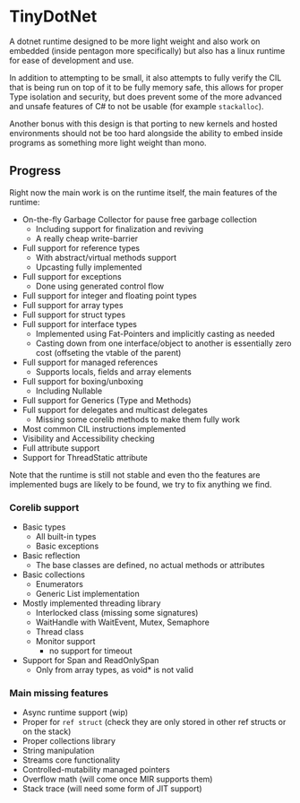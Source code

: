 # TinyDotNet

A dotnet runtime designed to be more light weight and also work on embedded (inside pentagon more specifically) 
but also has a linux runtime for ease of development and use.

In addition to attempting to be small, it also attempts to fully verify the CIL that is being run on top of it 
to be fully memory safe, this allows for proper Type isolation and security, but does prevent some of the more 
advanced and unsafe features of C# to not be usable (for example `stackalloc`).

Another bonus with this design is that porting to new kernels and hosted environments should not be too hard 
alongside the ability to embed inside programs as something more light weight than mono.

## Progress

Right now the main work is on the runtime itself, the main features of the runtime:
- On-the-fly Garbage Collector for pause free garbage collection
  - Including support for finalization and reviving
  - A really cheap write-barrier
- Full support for reference types
  - With abstract/virtual methods support
  - Upcasting fully implemented
- Full support for exceptions
  - Done using generated control flow 
- Full support for integer and floating point types
- Full support for array types
- Full support for struct types
- Full support for interface types
  - Implemented using Fat-Pointers and implicitly casting as needed
  - Casting down from one interface/object to another is essentially zero cost (offseting the vtable of the parent)
- Full support for managed references
  - Supports locals, fields and array elements
- Full support for boxing/unboxing 
  - Including Nullable
- Full support for Generics (Type and Methods)
- Full support for delegates and multicast delegates
  - Missing some corelib methods to make them fully work
- Most common CIL instructions implemented
- Visibility and Accessibility checking
- Full attribute support
- Support for ThreadStatic attribute 

Note that the runtime is still not stable and even tho the features are implemented bugs are likely to be found, we try to fix anything we find.

### Corelib support
- Basic types 
  - All built-in types
  - Basic exceptions 
- Basic reflection
  - The base classes are defined, no actual methods or attributes 
- Basic collections 
  - Enumerators
  - Generic List implementation 
- Mostly implemented threading library
  - Interlocked class (missing some signatures)
  - WaitHandle with WaitEvent, Mutex, Semaphore 
  - Thread class
  - Monitor support
    - no support for timeout
- Support for Span and ReadOnlySpan
  - Only from array types, as void* is not valid

### Main missing features
- Async runtime support (wip)
- Proper for `ref struct` (check they are only stored in other ref structs or on the stack)
- Proper collections library 
- String manipulation
- Streams core functionality 
- Controlled-mutability managed pointers
- Overflow math (will come once MIR supports them)
- Stack trace (will need some form of JIT support)
